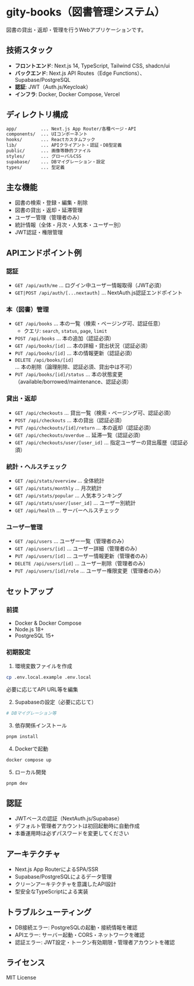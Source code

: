 # gity-books（図書管理システム）

図書の貸出・返却・管理を行うWebアプリケーションです。

## 技術スタック

- **フロントエンド**: Next.js 14, TypeScript, Tailwind CSS, shadcn/ui
- **バックエンド**: Next.js API Routes（Edge Functions）、Supabase/PostgreSQL
- **認証**: JWT（Auth.js/Keycloak）
- **インフラ**: Docker, Docker Compose, Vercel

## ディレクトリ構成

```txt
app/         ... Next.js App Router/各種ページ・API
components/  ... UIコンポーネント
hooks/       ... Reactカスタムフック
lib/         ... APIクライアント・認証・DB型定義
public/      ... 画像等静的ファイル
styles/      ... グローバルCSS
supabase/    ... DBマイグレーション・設定
types/       ... 型定義
```

## 主な機能

- 図書の検索・登録・編集・削除
- 図書の貸出・返却・延滞管理
- ユーザー管理（管理者のみ）
- 統計情報（全体・月次・人気本・ユーザー別）
- JWT認証・権限管理

## APIエンドポイント例

### 認証

- `GET /api/auth/me` … ログイン中ユーザー情報取得（JWT必須）
- `GET|POST /api/auth/[...nextauth]` … NextAuth.js認証エンドポイント

### 本（図書）管理

- `GET /api/books` … 本の一覧（検索・ページング可、認証任意）
  - クエリ: `search`, `status`, `page`, `limit`
- `POST /api/books` … 本の追加（認証必須）
- `GET /api/books/[id]` … 本の詳細・貸出状況（認証必須）
- `PUT /api/books/[id]` … 本の情報更新（認証必須）
- `DELETE /api/books/[id]` … 本の削除（論理削除、認証必須、貸出中は不可）
- `PUT /api/books/[id]/status` … 本の状態変更（available/borrowed/maintenance、認証必須）

### 貸出・返却

- `GET /api/checkouts` … 貸出一覧（検索・ページング可、認証必須）
- `POST /api/checkouts` … 本の貸出（認証必須）
- `PUT /api/checkouts/[id]/return` … 本の返却（認証必須）
- `GET /api/checkouts/overdue` … 延滞一覧（認証必須）
- `GET /api/checkouts/user/[user_id]` … 指定ユーザーの貸出履歴（認証必須）

### 統計・ヘルスチェック

- `GET /api/stats/overview` … 全体統計
- `GET /api/stats/monthly` … 月次統計
- `GET /api/stats/popular` … 人気本ランキング
- `GET /api/stats/user/[user_id]` … ユーザー別統計
- `GET /api/health` … サーバーヘルスチェック

### ユーザー管理

- `GET /api/users` … ユーザー一覧（管理者のみ）
- `GET /api/users/[id]` … ユーザー詳細（管理者のみ）
- `PUT /api/users/[id]` … ユーザー情報更新（管理者のみ）
- `DELETE /api/users/[id]` … ユーザー削除（管理者のみ）
- `PUT /api/users/[id]/role` … ユーザー権限変更（管理者のみ）

## セットアップ

### 前提

- Docker & Docker Compose
- Node.js 18+
- PostgreSQL 15+

### 初期設定

1. 環境変数ファイルを作成

 ```bash
 cp .env.local.example .env.local
 ```

 必要に応じてAPI URL等を編集

2. Supabaseの設定（必要に応じて）

 ```bash
 # DBマイグレーション等
 ```

3. 依存関係インストール

 ```bash
 pnpm install
 ```

4. Dockerで起動

 ```bash
 docker compose up
 ```

5. ローカル開発

 ```bash
 pnpm dev
 ```

## 認証

- JWTベースの認証（NextAuth.js/Supabase）
- デフォルト管理者アカウントは初回起動時に自動作成
- 本番運用時は必ずパスワードを変更してください

## アーキテクチャ

- Next.js App RouterによるSPA/SSR
- Supabase/PostgreSQLによるデータ管理
- クリーンアーキテクチャを意識したAPI設計
- 型安全なTypeScriptによる実装

## トラブルシューティング

- DB接続エラー: PostgreSQLの起動・接続情報を確認
- APIエラー: サーバー起動・CORS・ネットワークを確認
- 認証エラー: JWT設定・トークン有効期限・管理者アカウントを確認

## ライセンス

MIT License

